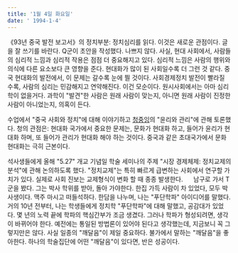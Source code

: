 ```yaml
---
title: '1월 4일 화요일'
date: ' 1994-1-4'
---
```

《93년 중국 발전 보고서》의 정치부분: 정치심리를 읽다. 이것은 새로운 관점이다. 글을 잘 쓰기를 바란다. Q군이 초안을 작성했다. 나쁘지 않다. 사실, 현대 사회에서, 사람들의 심리적 느낌과 심리적 작용은 점점 더 중요해지고 있다. 심리적 느낌은 사람의 행위와 의식에 다른 요소보다 큰 영향을 준다. 현대화가 많이 된 사회일수록 더 그런 것 같다. 중국 현대화의 발전에서, 이 문제는 갈수록 눈에 띌 것이다. 사회경제정치 발전이 빨라질 수록, 사람의 심리는 민감해지고 연약해진다. 이건 모순이다. 원시사회에서는 아마 심리학이 없을거다. 과학이 "발견"한 사람은 원래 사람이 맞는지, 아니면 원래 사람이 진정한 사람이 아니었는지, 의혹이 든다.

수업에서 "중국 사회와 정치"에 대해 이야기하고 [청중잉](https://zh.wikipedia.org/wiki/%E6%88%90%E4%B8%AD%E8%8B%B1 "Wikipedia")의 "윤리와 관리"에 관해 토론했다. 청의 관점은: 현대화 국가에서 중요한 문제는, 문화가 현대화 하고, 들어가 윤리가 현대화 하며, 또 들어가 관리가 현대화 해야 하는 것이다. 중국과 같은 초대국가에서 문화 현대화는 극히 근본이다.

석사생들에게 올해 "5.27" 개교 기념일 학술 세미나의 주제 "시장 경제체제: 정치교제의 분석"에 관해 논의하도록 했다. "정치교제"는 특히 빠르게 급변하는 사회에서 연구할 가치가 있다. 실제로 사회 진보는 교제형식이 변화 할 때 종종 발생한다.
    
남구로 가서 T군을 봤다. 그는 박사 학위를 받아, 돌아 가야한다. 한집 가득 사람이 차 있었다, 모두 박사생이다. 맥주 마시고 떠들석하다. 한담을 나누며, 나는 "푸단학파" 아이디어를 말했다. 거의 10년 전부터, 나는 학생들에게 정치학 "푸단학파"에 대해 말했고, 공감대가 있었다. 몇 년의 노력 끝에 학파의 핵심간부가 조금 생겼다. 그러나 학파가 형성되려면, 생각이 바뀌어야 한다. 예전에는 통일된 방법론이 있어야 된다고 생각했는데, 지금보니 꼭 그렇지만은 않다. 사실 일종의 "깨달음"이 제일 중요하다. 불가에서 말하는 "깨달음"을 좋아한다. 하나의 학술집단에 어떤 "깨달음"이 있다면, 반은 성공이다.